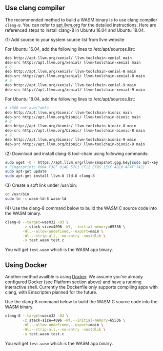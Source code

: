
## Use clang compiler

The recommended method to build a WASM binary is to use clang compiler ```clang-8```. You can refer to [apt.llvm.org](https://apt.llvm.org) for the detailed instructions. Here are referenced steps to install clang-8 in Ubuntu 16.04 and Ubuntu 18.04.

(1) Add source to your system source list from llvm website

For Ubuntu 16.04, add the following lines to /etc/apt/sources.list:

``` Bash
deb http://apt.llvm.org/xenial/ llvm-toolchain-xenial main
deb-src http://apt.llvm.org/xenial/ llvm-toolchain-xenial main
# 8
deb http://apt.llvm.org/xenial/ llvm-toolchain-xenial-8 main
deb-src http://apt.llvm.org/xenial/ llvm-toolchain-xenial-8 main
# 9
deb http://apt.llvm.org/xenial/ llvm-toolchain-xenial-9 main
deb-src http://apt.llvm.org/xenial/ llvm-toolchain-xenial-9 main
```

For Ubuntu 18.04, add the following lines to /etc/apt/sources.list:

``` Bash
# i386 not available
deb http://apt.llvm.org/bionic/ llvm-toolchain-bionic main
deb-src http://apt.llvm.org/bionic/ llvm-toolchain-bionic main
# 8
deb http://apt.llvm.org/bionic/ llvm-toolchain-bionic-8 main
deb-src http://apt.llvm.org/bionic/ llvm-toolchain-bionic-8 main
# 9
deb http://apt.llvm.org/bionic/ llvm-toolchain-bionic-9 main
deb-src http://apt.llvm.org/bionic/ llvm-toolchain-bionic-9 main
```

(2) Download and install clang-8 tool-chain using following commands:

``` Bash
sudo wget -O - https://apt.llvm.org/llvm-snapshot.gpg.key|sudo apt-key add -
# Fingerprint: 6084 F3CF 814B 57C1 CF12 EFD5 15CF 4D18 AF4F 7421
sudo apt-get update
sudo apt-get install llvm-8 lld-8 clang-8
```

(3) Create a soft link under /usr/bin:

``` Bash
cd /usr/bin
sudo ln -s wasm-ld-8 wasm-ld
```

(4) Use the clang-8 command below to build the WASM C source code into the WASM binary.

``` Bash
clang-8 --target=wasm32 -O3 \
        -z stack-size=4096 -Wl,--initial-memory=65536 \
        -Wl,--allow-undefined,--export=main \
        -Wl,--strip-all,--no-entry -nostdlib \
        -o test.wasm test.c
```

You will get ```test.wasm``` which is the WASM app binary.

## Using Docker

Another method availble is using [Docker](https://www.docker.com/). We assume you've already configured Docker (see Platform section above) and have a running interactive shell. Currently the Dockerfile only supports compiling apps with clang, with Emscripten planned for the future.

Use the clang-8 command below to build the WASM C source code into the WASM binary.

``` Bash
clang-8 --target=wasm32 -O3 \
        -z stack-size=4096 -Wl,--initial-memory=65536 \
        -Wl,--allow-undefined,--export=main \
        -Wl,--strip-all,--no-entry -nostdlib \
        -o test.wasm test.c
```

You will get ```test.wasm``` which is the WASM app binary.


